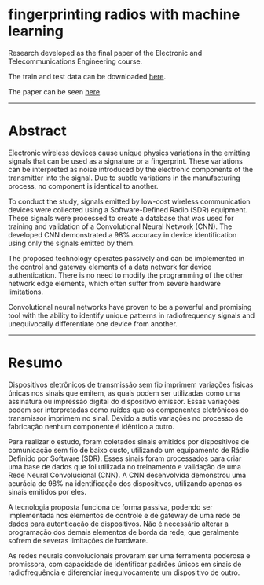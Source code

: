 # fingerprinting radios with machine learning

Research developed as the final paper of the Electronic and Telecommunications Engineering course.

The train and test data can be downloaded <a href="https://drive.google.com/file/d/1ihJGTQKijWHU47GBvjYqOa7XrU0ruudI/view?usp=sharing">here</a>.

The paper can be seen <a href="https://repositorio.ufu.br/handle/123456789/38403">here</a>.

----------------------------------------------------------------------

# Abstract
Electronic wireless devices cause unique physics variations in the emitting signals that can be used as a signature or a fingerprint. These variations can be interpreted as noise introduced by the electronic components of the transmitter into the signal. Due to subtle variations in the manufacturing process, no component is identical to another.

To conduct the study, signals emitted by low-cost wireless communication devices were collected using a Software-Defined Radio (SDR) equipment. These signals were processed to create a database that was used for training and validation of a Convolutional Neural Network (CNN). The developed CNN demonstrated a 98% accuracy in device identification using only the signals emitted by them.

The proposed technology operates passively and can be implemented in the control and gateway elements of a data network for device authentication. There is no need to modify the programming of the other network edge elements, which often suffer from severe hardware limitations.

Convolutional neural networks have proven to be a powerful and promising tool with the ability to identify unique patterns in radiofrequency signals and unequivocally differentiate one device from another.

----------------------------------------------------------------------

# Resumo
Dispositivos eletrônicos de transmissão sem fio imprimem variações físicas únicas nos sinais que emitem, as quais podem ser utilizadas como uma assinatura ou impressão digital do dispositivo emissor. Essas variações podem ser interpretadas como ruídos que os componentes eletrônicos do transmissor imprimem no sinal. Devido a sutis variações no processo de fabricação nenhum componente é idêntico a outro.

Para realizar o estudo, foram coletados sinais emitidos por dispositivos de comunicação sem fio de baixo custo, utilizando um equipamento de Rádio Definido por Software (SDR). Esses sinais foram processados para criar uma base de dados que foi utilizada no treinamento e validação de uma Rede Neural Convolucional (CNN). A CNN desenvolvida demonstrou uma acurácia de 98% na identificação dos dispositivos, utilizando apenas os sinais emitidos por eles.

A tecnologia proposta funciona de forma passiva, podendo ser implementada nos elementos de controle e de gateway de uma rede de dados para autenticação de dispositivos. Não é necessário alterar a programação dos demais elementos de borda da rede, que geralmente sofrem de severas limitações de hardware.

As redes neurais convolucionais provaram ser uma ferramenta poderosa e promissora, com capacidade de identificar padrões únicos em sinais de radiofrequência e diferenciar inequivocamente um dispositivo de outro.

